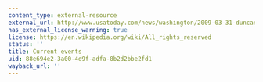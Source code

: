 ```yaml
---
content_type: external-resource
external_url: http://www.usatoday.com/news/washington/2009-03-31-duncan-mayors-schools_N.htm
has_external_license_warning: true
license: https://en.wikipedia.org/wiki/All_rights_reserved
status: ''
title: Current events
uid: 88e694e2-3a00-4d9f-adfa-8b2d2bbe2fd1
wayback_url: ''
---
```

